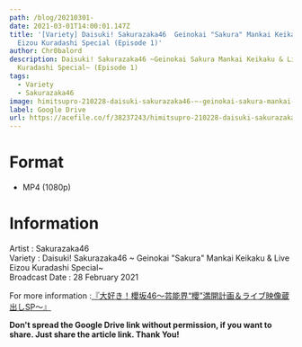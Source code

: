 ```yaml
---
path: /blog/20210301-
date: 2021-03-01T14:00:01.147Z
title: '[Variety] Daisuki! Sakurazaka46  Geinokai "Sakura" Mankai Keikaku & Live
  Eizou Kuradashi Special (Episode 1)'
author: Chr0balord
description: Daisuki! Sakurazaka46 ~Geinokai Sakura Mankai Keikaku & Live Eizou
  Kuradashi Special~ (Episode 1)
tags:
  - Variety
  - Sakurazaka46
image: himitsupro-210228-daisuki-sakurazaka46-~-geinokai-sakura-mankai-keikaku-live-eizou-kuradashi-special.mp4_thumbs.jpg
label: Google Drive
url: https://acefile.co/f/38237243/himitsupro-210228-daisuki-sakurazaka46-geinokai-sakura-mankai-keikaku-live-eizou-kuradashi-special-mp4
---
```

# Format

* MP4 (1080p)

# Information

Artist : Sakurazaka46\
Variety : Daisuki! Sakurazaka46 \~ Geinokai "Sakura" Mankai Keikaku & Live Eizou Kuradashi Special\~ <br>
Broadcast Date : 28 February 2021

For more information :[『大好き！櫻坂46～芸能界“櫻”満開計画＆ライブ映像蔵出しSP～』](https://www.hikaritv.net/sp/daisuki_sakurazaka46/)

**Don't spread the Google Drive link without permission, if you want to share. Just share the article link. Thank You!**